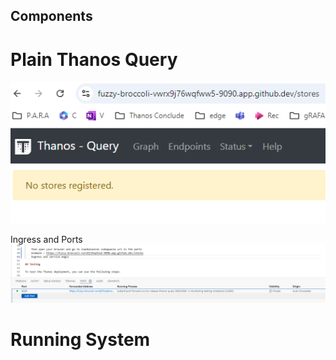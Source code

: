 ## Components
# Plain Thanos Query 
![alt text](/Images//thanos-query-plain.png)

Ingress and Ports
![alt text](/Images/ingress-magic.png)

# Running System
